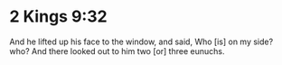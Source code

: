 # 2 Kings 9:32

And he lifted up his face to the window, and said, Who [is] on my side? who? And there looked out to him two [or] three eunuchs.